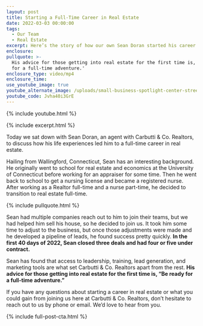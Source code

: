 ```yaml
---
layout: post
title: Starting a Full-Time Career in Real Estate
date: 2022-03-03 00:00:00
tags:
  - Our Team
  - Real Estate
excerpt: Here’s the story of how our own Sean Doran started his career with us.
enclosure:
pullquote: >-
  His advice for those getting into real estate for the first time is, 'Be ready
  for a full-time adventure.'
enclosure_type: video/mp4
enclosure_time:
use_youtube_image: true
youtube_alternate_image: /uploads/small-business-spotlight-center-street-brewing-companyyt.jpg
youtube_code: Jvha40i3GrE
---
```

{% include youtube.html %}

{% include excerpt.html %}

Today we sat down with Sean Doran, an agent with Carbutti & Co. Realtors, to discuss how his life experiences led him to a full-time career in real estate.

Hailing from Wallingford, Connecticut, Sean has an interesting background. He originally went to school for real estate and economics at the University of Connecticut before working for an appraiser for some time. Then he went back to school to get a nursing license and became a registered nurse. After working as a Realtor full-time and a nurse part-time, he decided to transition to real estate full-time.

{% include pullquote.html %}

Sean had multiple companies reach out to him to join their teams, but we had helped him sell his house, so he decided to join us. It took him some time to adjust to the business, but once those adjustments were made and he developed a pipeline of leads, he found success pretty quickly. **In the first 40 days of 2022, Sean closed three deals and had four or five under contract.**

Sean has found that access to leadership, training, lead generation, and marketing tools are what set Carbutti & Co. Realtors apart from the rest. **His advice for those getting into real estate for the first time is, “Be ready for a full-time adventure.”**

If you have any questions about starting a career in real estate or what you could gain from joining us here at Carbutti & Co. Realtors, don’t hesitate to reach out to us by phone or email. We’d love to hear from you.

{% include full-post-cta.html %}
